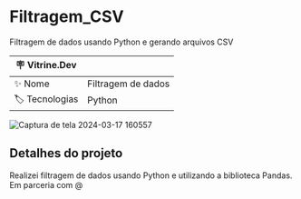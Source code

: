 # Filtragem_CSV
Filtragem de dados usando Python e gerando arquivos CSV

| :placard: Vitrine.Dev |     |
| -------------  | --- |
| :sparkles: Nome        | Filtragem de dados
| :label: Tecnologias | Python

![Captura de tela 2024-03-17 160557](https://github.com/Bullsyeswild/Filtragem_CSV/assets/127852691/2915ea9e-0bd3-4ca6-ae2f-81b772b18fc2)

## Detalhes do projeto

Realizei filtragem de dados usando Python e utilizando a biblioteca Pandas. Em parceria com @

